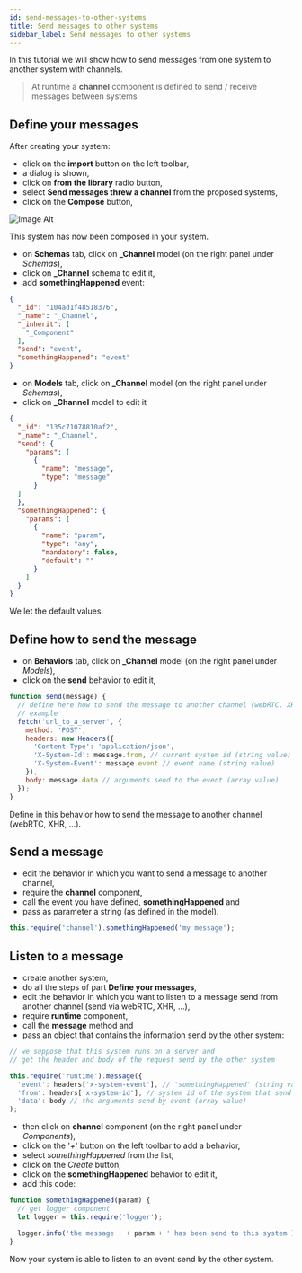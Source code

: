 ```yaml
---
id: send-messages-to-other-systems
title: Send messages to other systems
sidebar_label: Send messages to other systems
---
```


In this tutorial we will show how to send messages from one system to another system with channels.

>At runtime a **channel** component is defined to send / receive messages between systems

## Define your messages

After creating your system:
* click on the **import** button on the left toolbar,
* a dialog is shown,
* click on **from the library** radio button,
* select **Send messages threw a channel** from the proposed systems,
* click on the **Compose** button,

![Image Alt](../../img/7930644-send-messages.png)

This system has now been composed in your system.
* on **Schemas** tab, click on **_Channel** model (on the right panel under *Schemas*),
* click on **_Channel** schema to edit it,
* add **somethingHappened** event:

```json
{
  "_id": "104ad1f48518376",
  "_name": "_Channel",
  "_inherit": [
    "_Component"
  ],
  "send": "event",
  "somethingHappened": "event"
}
```

* on **Models** tab, click on **_Channel** model (on the right panel under *Schemas*),
* click on **_Channel** model to edit it

```json
{
  "_id": "135c71078810af2",
  "_name": "_Channel",
  "send": {
    "params": [
      {
        "name": "message",
        "type": "message"
      }
  ]
  },
  "somethingHappened": {
    "params": [
      {
        "name": "param",
        "type": "any",
        "mandatory": false,
        "default": ""
      }
    ]
  }
}
```

We let the default values.

## Define how to send the message

* on **Behaviors** tab, click on **_Channel** model (on the right panel under *Models*),
* click on the **send** behavior to edit it,

```js
function send(message) { 
  // define here how to send the message to another channel (webRTC, XHR, ...)
  // example
  fetch('url_to_a_server', {
    method: 'POST',
    headers: new Headers({
      'Content-Type': 'application/json',
      'X-System-Id': message.from, // current system id (string value)
      'X-System-Event': message.event // event name (string value)
    }),
    body: message.data // arguments send to the event (array value)
  });
}
```

Define in this behavior how to send the message to another channel (webRTC, XHR, ...).

## Send a message

* edit the behavior in which you want to send a message to another channel,
* require the **channel** component,
* call the event you have defined, **somethingHappened** and
* pass as parameter a string (as defined in the model).

```js
this.require('channel').somethingHappened('my message');
```

## Listen to a message

* create another system,
* do all the steps of part **Define your messages**,
* edit the behavior in which you want to listen to a message send from another channel (send via webRTC, XHR, ...),
* require **runtime** component,
* call the **message** method and
* pass an object that contains the information send by the other system:

```js
// we suppose that this system runs on a server and
// get the header and body of the request send by the other system

this.require('runtime').message({
  'event': headers['x-system-event'], // 'somethingHappened' (string value)
  'from': headers['x-system-id'], // system id of the system that send the message (string value)
  'data': body // the arguments send by event (array value)
);
```

* then click on **channel** component (on the right panel under *Components*),
* click on the '*+*' button on the left toolbar to add a behavior,
* select *somethingHappened* from the list,
* click on the *Create* button,
* click on the **somethingHappened** behavior to edit it,
* add this code:

```js
function somethingHappened(param) { 
  // get logger component
  let logger = this.require('logger');

  logger.info('the message ' + param + ' has been send to this system');
}
```

Now your system is able to listen to an event send by the other system.